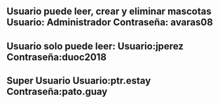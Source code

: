 Usuario puede leer, crear y eliminar mascotas
Usuario: Administrador
Contraseña: avaras08
---------------------------------
Usuario solo puede leer:
Usuario:jperez
Contraseña:duoc2018
---------------------------------
Super Usuario
Usuario:ptr.estay
Contraseña:pato.guay
--------------------------------
